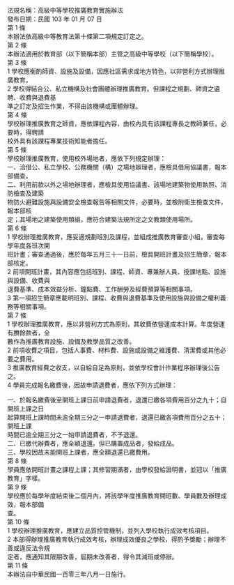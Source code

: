 法規名稱：高級中等學校推廣教育實施辦法  
發布日期：民國 103 年 01 月 07 日  
第 1 條  
本辦法依高級中等教育法第十條第二項規定訂定之。  
第 2 條  
本辦法適用於教育部（以下簡稱本部）主管之高級中等學校（以下簡稱學校）。  
第 3 條  
1 學校應衡酌師資、設施及設備，因應社區需求或地方特色，以非營利方式辦理推廣教育。  
2 學校得結合公、私立機構及社會團體辦理推廣教育。但課程之規劃、師資之遴聘、收費與退費基  
準之訂定及招生作業，不得由該機構或團體辦理。  
第 4 條  
學校辦理推廣教育之師資，應依課程內容，由校內具有該課程專長之教師兼任，必要時，得聘請  
校外具有該課程專業技術知能者擔任。  
第 5 條  
學校辦理推廣教育，使用校外場地者，應依下列規定辦理：  
一、洽借公、私立學校、公務機關（構）之場地辦理者，應檢具借用協議書，報本部備查。  
二、利用前款以外之場地辦理者，應檢具使用協議書、該場地建築物使用執照、消防檢查及建築  
物防火避難設施與設備安全檢查報告等相關文件，必要時，並檢附衛生檢查文件，報本部核  
定；其場地之建築使用類組，應符合建築法規所定之文教類使用場所。  
第 6 條  
1 學校辦理推廣教育，應妥適規劃班別及課程，並組成推廣教育審查小組，審查每學年度各班次開  
班計畫；審查通過後，應於每年五月三十一日前，檢具開班計畫及招生簡章，報本部核定。  
2 前項開班計畫，其內容應包括班別、課程、師資、專兼辦人員、授課地點、設施與設備、收費與  
退費基準、成本效益分析、鐘點費、工作酬勞及經費預算等相關事項。  
3 第一項招生簡章應載明班別、課程、收費與退費基準及使用設施與設備之權利義務等相關事項。  
第 7 條  
1 學校辦理推廣教育，應以非營利方式為原則，其收費依營運成本計算。年度營運有賸餘款者，全  
數作為推廣教育設施、設備及教學品質之改善。  
2 前項收費之項目，包括人事費、材料費、設施或設備之維護費、清潔費或其他必要之費用。  
3 推廣教育經費之收支，以自給自足為原則，並依學校會計作業程序辦理後公告之。  
4 學員完成報名繳費後，因故申請退費者，應依下列方式辦理：  


一、於報名繳費後至開班上課日前申請退費者，退還已繳各項費用百分之九十；自開班上課之日  
起算開班上課時間未逾全期三分之一申請退費者，退還已繳各項費用百分之五十；開班上課  
時間已逾全期三分之一始申請退費者，不予退還。  
二、已繳代辦費者，應全額退還。但已購置成品者，發給成品。  
三、學校因故未能開班上課者，應全額退還已繳費用。  
第 8 條  
學員應依開班計畫之課程上課；其修習期滿者，由學校發給證明書，並冠以「推廣教育」字樣。  
第 9 條  
學校應於每學年度結束後二個月內，將該學年度推廣教育開班數、學員數及辦理成效，報本部備  
查。  
第 10 條  
1 學校辦理推廣教育，應建立品質控管機制，並列入學校執行成效考核項目。  
2 本部得辦理推廣教育執行成效考核，辦理成效優良之學校，得酌予獎勵；辦理不善或違反法令規  
定者，應通知其限期改善，屆期未改善者，得令其減班或停辦。  
第 11 條  
本辦法自中華民國一百零三年八月一日施行。  


